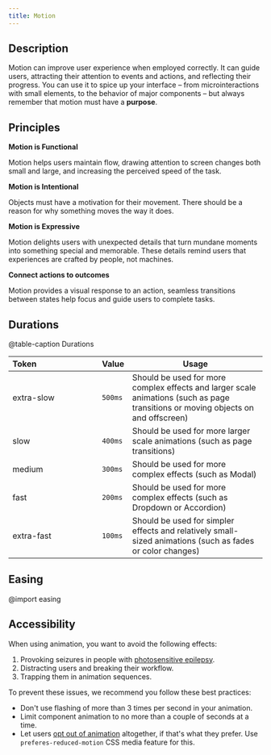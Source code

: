 ```yaml
---
title: Motion
---
```


## Description

Motion can improve user experience when employed correctly. It can guide users, attracting their attention to events and actions, and reflecting their progress. You can use it to spice up your interface – from microinteractions with small elements, to the behavior of major components – but always remember that motion must have a **purpose**.

## Principles

**Motion is Functional**

Motion helps users maintain flow, drawing attention to screen changes both small and large, and increasing the perceived speed of the task.

**Motion is Intentional**

Objects must have a motivation for their movement. There should be a reason for why something moves the way it does.

**Motion is Expressive**

Motion delights users with unexpected details that turn mundane moments into something special and memorable. These details remind users that experiences are crafted by people, not machines.

**Connect actions to outcomes**

Motion provides a visual response to an action, seamless transitions between states help focus and guide users to complete tasks.

## Durations

@table-caption Durations

| Token            | Value   | Usage                                                                                                                             |
| ---------------- | ------- | --------------------------------------------------------------------------------------------------------------------------------- |
| extra-slow       | `500ms` | Should be used for more complex effects and larger scale animations (such as page transitions or moving objects on and offscreen) |
| slow             | `400ms` | Should be used for more larger scale animations (such as page transitions)                                                        |
| medium           | `300ms` | Should be used for more complex effects (such as Modal)                                                                           |
| fast             | `200ms` | Should be used for more complex effects (such as Dropdown or Accordion)                                                           |
| extra-fast       | `100ms` | Should be used for simpler effects and relatively small-sized animations (such as fades or color changes)                         |

## Easing

@import easing

## Accessibility

When using animation, you want to avoid the following effects:

1. Provoking seizures in people with [photosensitive epilepsy](https://www.epilepsy.com/what-is-epilepsy/seizure-triggers/photosensitivity#:~:text=For%20about%203%25%20of%20people,is%20known%20as%20photosensitive%20epilepsy).
2. Distracting users and breaking their workflow.
3. Trapping them in animation sequences.

To prevent these issues, we recommend you follow these best practices:

- Don't use flashing of more than 3 times per second in your animation.
- Limit component animation to no more than a couple of seconds at a time.
- Let users [opt out of animation](https://developer.mozilla.org/en-US/docs/Web/CSS/@media/prefers-reduced-motion) altogether, if that's what they prefer. Use `preferes-reduced-motion` CSS media feature for this.
